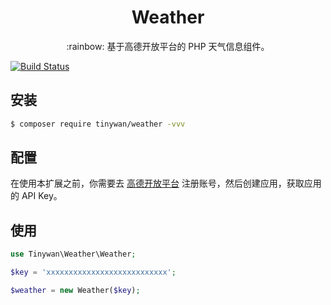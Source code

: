
<h1 align="center">Weather</h1>

<p align="center">:rainbow: 基于高德开放平台的 PHP 天气信息组件。</p>

[![Build Status](https://travis-ci.org/Tinywan/weather.svg?branch=master)](https://travis-ci.org/tinywan/weather)

## 安装

```sh
$ composer require tinywan/weather -vvv
```

## 配置

在使用本扩展之前，你需要去 [高德开放平台](https://lbs.amap.com/dev/id/newuser) 注册账号，然后创建应用，获取应用的 API Key。

## 使用

```php
use Tinywan\Weather\Weather;

$key = 'xxxxxxxxxxxxxxxxxxxxxxxxxxx';

$weather = new Weather($key);
```